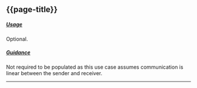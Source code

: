 ## {{page-title}}

<h5><ins>Usage</ins></h5>

<span class="mro-circle optional" title="Optional"></span> Optional.


<h5><ins>Guidance</ins></h5>

Not required to be populated as this use case assumes communication is linear between the sender and receiver.

---